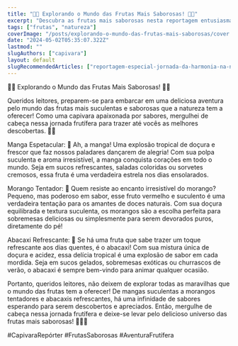```yaml
---
title: "🌿🍓 Explorando o Mundo das Frutas Mais Saborosas! 🍍🥭"
excerpt: "Descubra as frutas mais saborosas nesta reportagem entusiasmada pela capivara, explorando os encantos da manga suculenta, o irresistível sabor do morango e a refrescância do abacaxi tropical. Uma jornada frutífera repleta de delícias para todos os paladares! 🍓🍍🥭 #SaboresNaturais #AventuraFrutífera #CapivaraRepórter"
tags: ["frutas", "natureza"]
coverImage: "/posts/explorando-o-mundo-das-frutas-mais-saborosas/cover.jpeg"
date: "2024-05-02T05:35:07.322Z"
lastmod: ""
slugAuthors: ["capivara"]
layout: default
slugRecommendedArticles: ["reportagem-especial-jornada-da-harmonia-na-natureza"]
---
```


🌿🍓 Explorando o Mundo das Frutas Mais Saborosas! 🍍🥭

Queridos leitores, preparem-se para embarcar em uma deliciosa aventura pelo mundo das frutas mais suculentas e saborosas que a natureza tem a oferecer! Como uma capivara apaixonada por sabores, mergulhei de cabeça nessa jornada frutífera para trazer até vocês as melhores descobertas. 🍇🍉

Manga Espetacular: 🥭 Ah, a manga! Uma explosão tropical de doçura e frescor que faz nossos paladares dançarem de alegria! Com sua polpa suculenta e aroma irresistível, a manga conquista corações em todo o mundo. Seja em sucos refrescantes, saladas coloridas ou sorvetes cremosos, essa fruta é uma verdadeira estrela nos dias ensolarados.

Morango Tentador: 🍓 Quem resiste ao encanto irresistível do morango? Pequeno, mas poderoso em sabor, esse fruto vermelho e suculento é uma verdadeira tentação para os amantes de doces naturais. Com sua doçura equilibrada e textura suculenta, os morangos são a escolha perfeita para sobremesas deliciosas ou simplesmente para serem devorados puros, diretamente do pé!

Abacaxi Refrescante: 🍍 Se há uma fruta que sabe trazer um toque refrescante aos dias quentes, é o abacaxi! Com sua mistura única de doçura e acidez, essa delícia tropical é uma explosão de sabor em cada mordida. Seja em sucos gelados, sobremesas exóticas ou churrascos de verão, o abacaxi é sempre bem-vindo para animar qualquer ocasião.

Portanto, queridos leitores, não deixem de explorar todas as maravilhas que o mundo das frutas tem a oferecer! De mangas suculentas a morangos tentadores e abacaxis refrescantes, há uma infinidade de sabores esperando para serem descobertos e apreciados. Então, mergulhe de cabeça nessa jornada frutífera e deixe-se levar pelo delicioso universo das frutas mais saborosas! 🌈🍍🍓 

#CapivaraRepórter #FrutasSaborosas #AventuraFrutífera